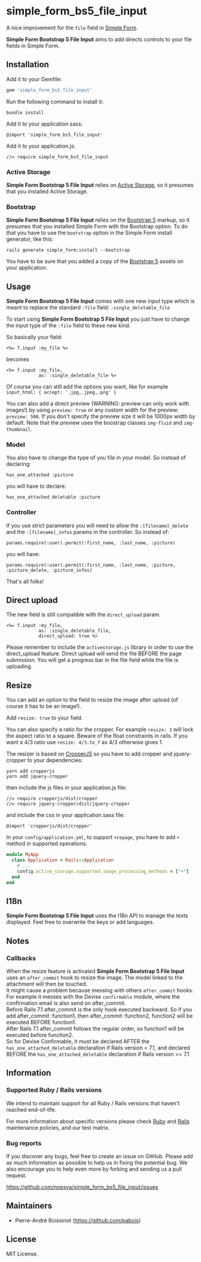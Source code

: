 # simple_form_bs5_file_input

A nice improvement for the `file` field in [Simple Form](https://github.com/heartcombo/simple_form).

**Simple Form Bootstrap 5 File Input** aims to add directs controls to your file fields in Simple Form.


## Installation

Add it to your Gemfile:

```ruby
gem 'simple_form_bs5_file_input'
```

Run the following command to install it:

```console
bundle install
```

Add it to your application.sass:

```
@import 'simple_form_bs5_file_input'
```

Add it to your application.js:

```
//= require simple_form_bs5_file_input
```

### Active Storage

**Simple Form Bootstrap 5 File Input** relies on [Active Storage](https://github.com/rails/rails/tree/main/activestorage), so it presumes that you installed Active Storage.

### Bootstrap

**Simple Form Bootstrap 5 File Input** relies on the [Bootstrap 5](http://getbootstrap.com/) markup, so it presumes that you installed Simple Form with the Bootstrap option. To do that you have to use the `bootstrap` option in the Simple Form install generator, like this:

```console
rails generate simple_form:install --bootstrap
```

You have to be sure that you added a copy of the [Bootstrap 5](http://getbootstrap.com/)
assets on your application.

## Usage
**Simple Form Bootstrap 5 File Input** comes with one new input type which is meant to replace the standard `:file` field: `:single_deletable_file`

To start using **Simple Form Bootstrap 5 File Input** you just have to change the input type of the `:file` field to these new kind.

So basically your field:
```erb
<%= f.input :my_file %>
```
becomes
```erb
<%= f.input :my_file,
            as: :single_deletable_file %>
```
Of course you can still add the options you want, like for example `input_html: { accept: '.jpg,.jpeg,.png' }`

You can also add a direct preview (WARNING: preview can only work with images!) by using `preview: true` or any custom width for the preview: `preview: 500`. If you don't specify the preview size it will be 1000px width by default.
Note that the preview uses the boostrap classes `img-fluid` and `img-thumbnail`.

### Model
You also have to change the type of you file in your model.
So instead of declaring:
```
has_one_attached :picture
```

you will have to declare:
```
has_one_attached_deletable :picture
```

### Controller
If you use strict parameters you will need to allow the `:[filename]_delete` and the `:[filename]_infos` params in the controller.
So instead of:
```
params.require(:user).permit(:first_name, :last_name, :picture)
```
you will have:
```
params.require(:user).permit(:first_name, :last_name, :picture, :picture_delete, :picture_infos)
```

That's all folks!

## Direct upload

The new field is still compatible with the `direct_upload` param.
```erb
<%= f.input :my_file,
            as: :single_deletable_file,
            direct_upload: true %>
```
Please remember to include the `activestorage.js` library in order to use the direct_upload feature.
Direct upload will send the file BEFORE the page submission. You will get a progress bar in the file field while the file is uploading.

## Resize

You can add an option to the field to resize the image after upload (of course it has to be an image!).

Add `resize: true` to your field.

You can also specify a ratio for the cropper. For example `resize: 1` will lock the aspect ratio to a square. Beware of the float constraints in rails. If you want a 4/3 ratio use `resize: 4/3.to_f` as 4/3 otherwise gives 1.


The resizer is based on [CropperJS](https://github.com/fengyuanchen/cropperjs) so you have to add cropper and jquery-cropper to your dependencies:
```
yarn add cropperjs
yarn add jquery-cropper
```
then include the js files in your application.js file:
```
//= require cropperjs/dist/cropper
//= require jquery-cropper/dist/jquery-cropper
```
and include the css in your application.sass file:
```
@import 'cropperjs/dist/cropper'
```

In your `config/application.yml`, to support `+repage`, you have to add `+` method in supported operations.
```ruby
module MyApp
  class Application < Rails::Application
    # ...
    config.active_storage.supported_image_processing_methods = ["+"]
  end
end
```

## I18n

**Simple Form Bootstrap 5 File Input** uses the I18n API to manage the texts displayed. Feel free to overwrite the keys or add languages.

## Notes

### Callbacks

When the resize feature is activated **Simple Form Bootstrap 5 File Input** uses an `after_commit` hook to resize the image. The model linked to the attachment will then be touched.  
It might cause a problem because messing with others `after_commit` hooks. For example it messes with the Devise `confirmable` module, where the confirmation email is also send on after_commit.   
Before Rails 7.1 after_commit is the only hook executed backward. So if you add after_commit :function1, then after_commit :function2, function2 will be executed BEFORE function1.  
After Rails 7.1 after_commit follows the regular order, so function1 will be executed before function2.  
So for Devise Confirmable, it must be declared AFTER the `has_one_attached_deletable` declaration if Rails version < 7.1, and declared BEFORE the `has_one_attached_deletable` declaration if Rails version >= 7.1


## Information

### Supported Ruby / Rails versions

We intend to maintain support for all Ruby / Rails versions that haven't reached end-of-life.

For more information about specific versions please check [Ruby](https://www.ruby-lang.org/en/downloads/branches/)
and [Rails](https://guides.rubyonrails.org/maintenance_policy.html) maintenance policies, and our test matrix.

### Bug reports

If you discover any bugs, feel free to create an issue on GitHub. Please add as much information as
possible to help us in fixing the potential bug. We also encourage you to help even more by forking and sending us a pull request.

https://github.com/noesya/simple_form_bs5_file_input/issues

## Maintainers

* Pierre-André Boissinot (https://github.com/pabois)


## License

MIT License.
